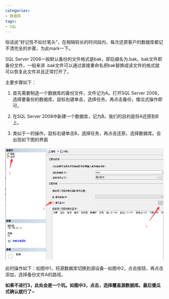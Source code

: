 ```yaml
---
categories:
- 数据库
tags:
- SQL
---
```


俗话说“好记性不如烂笔头”，在相隔较长的时间段内，每次还原客户的数据库都记不清完全的步骤，为此mark一下。

SQL Server 2008一般默认备份的文件格式是bak，即后缀名为.bak。bak文件即备份文件，一般来讲 .bak文件可以通过直接重命名把bak替换成该文件的格式就可以恢复此文件并且正常打开了。

主要步骤如下：

1. 首先需要制造一个数据库的备份文件，文件记为A。打开SQL Server 2008，选择要备份的数据库，鼠标右键单击，选择任务，再点击备份，傻瓜式操作即可。

2. 在SQL Server 2008中新建一个数据库，记为B。我们的目的是将A还原到B上。

3. 类似于一的操作，鼠标右键单击B，选择任务，再点击还原，选择数据库。会出现如下图的界面

![result](/jinus/img/2017112701.png)

此时操作如下：如图中1，将源数据库切换到源设备--如图中2，点击按钮，再点击添加，选择备份文件A的路径。

**如果不进行3，此处会是一个坑。如图中3，点击，选择覆盖源数据库。最后傻瓜式确认就行了~**

